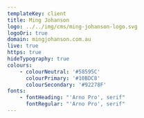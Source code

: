 ```yaml
---
templateKey: client
title: Ming Johanson
logo: ../../img/cms/ming-johanson-logo.svg
logoOri: true
domain: mingjohanson.com.au
live: true
https: true
hideTypography: true
colours:
    - colourNeutral: '#58595C'
      colourPrimary: '#10BDC8'
      colourSecondary: '#92278F'
fonts:
    - fontHeading: "'Arno Pro', serif"
      fontRegular: "'Arno Pro', serif"
---
```

